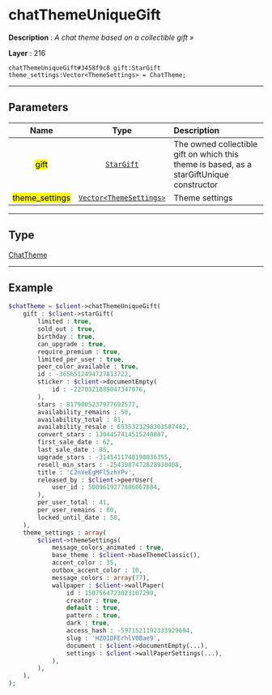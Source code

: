 # chatThemeUniqueGift

**Description** : *A chat theme based on a collectible gift &raquo;*

**Layer** : 216

```tl
chatThemeUniqueGift#3458f9c8 gift:StarGift theme_settings:Vector<ThemeSettings> = ChatTheme;
```

---

## Parameters

| Name | Type | Description |
| :---: | :---: | :--- |
| <mark>gift</mark> | [`StarGift`](type/StarGift) | The owned collectible gift on which this theme is based, as a starGiftUnique constructor |
| <mark>theme_settings</mark> | [`Vector<ThemeSettings>`](type/ThemeSettings) | Theme settings |

---

## Type

[ChatTheme](type/ChatTheme)

---

## Example

```php
$chatTheme = $client->chatThemeUniqueGift(
	gift : $client->starGift(
		limited : true,
		sold_out : true,
		birthday : true,
		can_upgrade : true,
		require_premium : true,
		limited_per_user : true,
		peer_color_available : true,
		id : -3656512494727813722,
		sticker : $client->documentEmpty(
			id : -2270321889047347076,
		),
		stars : 8179005237977692577,
		availability_remains : 50,
		availability_total : 81,
		availability_resale : 6535323298303587482,
		convert_stars : 1304457414515240887,
		first_sale_date : 62,
		last_sale_date : 85,
		upgrade_stars : -3145411748198036355,
		resell_min_stars : -2543987472828938408,
		title : 'C2nVeEgMFl5zhYPv',
		released_by : $client->peerUser(
			user_id : 5089619277886667884,
		),
		per_user_total : 41,
		per_user_remains : 80,
		locked_until_date : 58,
	),
	theme_settings : array(
		$client->themeSettings(
			message_colors_animated : true,
			base_theme : $client->baseThemeClassic(),
			accent_color : 35,
			outbox_accent_color : 10,
			message_colors : array(77),
			wallpaper : $client->wallPaper(
				id : 1507564723023107299,
				creator : true,
				default : true,
				pattern : true,
				dark : true,
				access_hash : -5971521192333929694,
				slug : 'HZO1DFErhlV0Bae9',
				document : $client->documentEmpty(...),
				settings : $client->wallPaperSettings(...),
			),
		),
	),
);
```